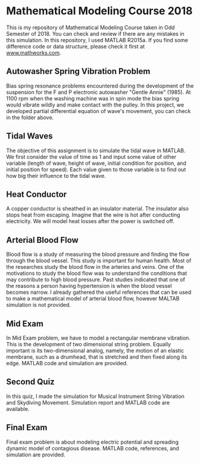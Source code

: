 # Mathematical Modeling Course 2018
This is my repository of Mathematical Modeling Course taken in Odd Semester of 2018. You can check and review if there are any mistakes in this simulation. In this repository, I used MATLAB R2015a. If you find some difference code or data structure, please check it first at www.mathworks.com.
## Autowasher Spring Vibration Problem
Bias spring resonance problems encountered during the development of the suspension for the F and P electronic autowasher "Gentle Annie" (1985). At 1100 rpm when the washing machine was in spin mode the bias spring would vibrate wildly and make contact with the pulley. In this project, we developed partial differential equation of wave's movement, you can check in the folder above.
## Tidal Waves
The objective of this assignment is to simulate the tidal wave in MATLAB. We first
consider the value of time as 1 and input some value of other variable (length of wave,
height of wave, initial condition for position, and initial position for speed). Each value
given to those variable is to find out how big their influence to the tidal wave.
## Heat Conductor
A copper conductor is sheathed in an insulator material. The insulator also stops heat from escaping. Imagine that the wire is hot after conducting electricity. We will model heat losses after the power is switched off.
## Arterial Blood Flow
Blood flow is a study of measuring the blood pressure and finding the flow through
the blood vessel. This study is important for human health. Most of the researches study the
blood flow in the arteries and veins. One of the motivations to study the blood flow was to
understand the conditions that may contribute to high blood pressure. Past studies indicated
that one of the reasons a person having hypertension is when the blood vessel becomes
narrow. I already gathered the useful references that can be used to make a mathematical model of arterial blood flow, however MALTAB simulation is not provided.
## Mid Exam
In Mid Exam problem, we have to model a rectangular membrane vibration. This is the development of two dimensional string problem. Equally important is its two-dimensional analog, namely, the motion of an elastic membrane, such as a drumhead, that is stretched and then fixed along its edge. MATLAB code and simulation are provided.
## Second Quiz
In this quiz, I made the simulation for Musical Instrument String Vibration and Skydiving Movement. Simulation report and MATLAB code are available.
## Final Exam
Final exam problem is about modeling electric potential and spreading dynamic model of contagious disease. MATLAB code, references, and simulation are provided.

